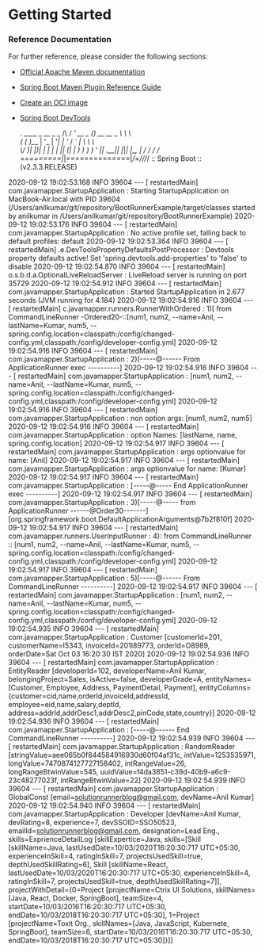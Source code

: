 # Getting Started

### Reference Documentation
For further reference, please consider the following sections:

* [Official Apache Maven documentation](https://maven.apache.org/guides/index.html)
* [Spring Boot Maven Plugin Reference Guide](https://docs.spring.io/spring-boot/docs/2.3.3.RELEASE/maven-plugin/reference/html/)
* [Create an OCI image](https://docs.spring.io/spring-boot/docs/2.3.3.RELEASE/maven-plugin/reference/html/#build-image)
* [Spring Boot DevTools](https://docs.spring.io/spring-boot/docs/2.3.3.RELEASE/reference/htmlsingle/#using-boot-devtools)


  .   ____          _            __ _ _
 /\\ / ___'_ __ _ _(_)_ __  __ _ \ \ \ \
( ( )\___ | '_ | '_| | '_ \/ _` | \ \ \ \
 \\/  ___)| |_)| | | | | || (_| |  ) ) ) )
  '  |____| .__|_| |_|_| |_\__, | / / / /
 =========|_|==============|___/=/_/_/_/
 :: Spring Boot ::        (v2.3.3.RELEASE)

2020-09-12 19:02:53.168  INFO 39604 --- [  restartedMain] com.javamapper.StartupApplication        : Starting StartupApplication on MacBook-Air.local with PID 39604 (/Users/anilkumar/git/repository/BootRunnerExample/target/classes started by anilkumar in /Users/anilkumar/git/repository/BootRunnerExample)
2020-09-12 19:02:53.176  INFO 39604 --- [  restartedMain] com.javamapper.StartupApplication        : No active profile set, falling back to default profiles: default
2020-09-12 19:02:53.364  INFO 39604 --- [  restartedMain] .e.DevToolsPropertyDefaultsPostProcessor : Devtools property defaults active! Set 'spring.devtools.add-properties' to 'false' to disable
2020-09-12 19:02:54.870  INFO 39604 --- [  restartedMain] o.s.b.d.a.OptionalLiveReloadServer       : LiveReload server is running on port 35729
2020-09-12 19:02:54.912  INFO 39604 --- [  restartedMain] com.javamapper.StartupApplication        : Started StartupApplication in 2.677 seconds (JVM running for 4.184)
2020-09-12 19:02:54.916  INFO 39604 --- [  restartedMain] c.javamapper.runners.RunnerWithOrdered   : 	1)[ from CommandLineRunner -Ordered20-::[num1, num2, --name=Anil, --lastName=Kumar, num5, --spring.config.location=classpath:/config/changed-config.yml,classpath:/config/developer-config.yml]
2020-09-12 19:02:54.916  INFO 39604 --- [  restartedMain] com.javamapper.StartupApplication        :    2)[-----@------  From ApplicationRunner exec ----------]
2020-09-12 19:02:54.916  INFO 39604 --- [  restartedMain] com.javamapper.StartupApplication        : [num1, num2, --name=Anil, --lastName=Kumar, num5, --spring.config.location=classpath:/config/changed-config.yml,classpath:/config/developer-config.yml]
2020-09-12 19:02:54.916  INFO 39604 --- [  restartedMain] com.javamapper.StartupApplication        : non option args: [num1, num2, num5]
2020-09-12 19:02:54.916  INFO 39604 --- [  restartedMain] com.javamapper.StartupApplication        : option Names: [lastName, name, spring.config.location]
2020-09-12 19:02:54.917  INFO 39604 --- [  restartedMain] com.javamapper.StartupApplication        : args optionvalue for name: [Anil]
2020-09-12 19:02:54.917  INFO 39604 --- [  restartedMain] com.javamapper.StartupApplication        : args optionvalue for name: [Kumar]
2020-09-12 19:02:54.917  INFO 39604 --- [  restartedMain] com.javamapper.StartupApplication        :     [-----@-----  End ApplicationRunner exec ----------]
2020-09-12 19:02:54.917  INFO 39604 --- [  restartedMain] com.javamapper.StartupApplication        : 	3)[-----@----- from ApplicationRunner ------@Order30-------][org.springframework.boot.DefaultApplicationArguments@7b2f810f]
2020-09-12 19:02:54.917  INFO 39604 --- [  restartedMain] com.javamapper.runners.UserInputRunner   : 	4): from CommandLineRunner :: [num1, num2, --name=Anil, --lastName=Kumar, num5, --spring.config.location=classpath:/config/changed-config.yml,classpath:/config/developer-config.yml]
2020-09-12 19:02:54.917  INFO 39604 --- [  restartedMain] com.javamapper.StartupApplication        :    5)[-----@------ From CommandLineRunner ----------]
2020-09-12 19:02:54.917  INFO 39604 --- [  restartedMain] com.javamapper.StartupApplication        : [num1, num2, --name=Anil, --lastName=Kumar, num5, --spring.config.location=classpath:/config/changed-config.yml,classpath:/config/developer-config.yml]
2020-09-12 19:02:54.935  INFO 39604 --- [  restartedMain] com.javamapper.StartupApplication        : Customer [customerId=201, customerName=I5343, invoiceId=201I89773, orderId=O8989, orderDate=Sat Oct 03 16:20:30 IST 2020]
2020-09-12 19:02:54.936  INFO 39604 --- [  restartedMain] com.javamapper.StartupApplication        : EntityReader [developerId=102, developerName=Anil Kumar, belongingProject=Sales, isActive=false, developerGrade=A, entityNames=[Customer, Employee, Address, PaymentDetail, Payment], entityColumns={customer=cid,name,orderId,invoiceId,addressId, employee=eid,name,salary,deptId, address=addrId,addrDesc1,addrDesc2,pinCode,state,country}]
2020-09-12 19:02:54.936  INFO 39604 --- [  restartedMain] com.javamapper.StartupApplication        :     [-----@------ End CommandLineRunner ----------]
2020-09-12 19:02:54.939  INFO 39604 --- [  restartedMain] com.javamapper.StartupApplication        : RandomReader [stringValue=aee065b0f844584916930d60f04af31c, intValue=1253535971, longValue=7470874127727158402, intRangeValue=26, longRangeBtwinValue=545, uuidValue=f4da3851-c39d-40b9-a6c9-23c48277023f, intRangeBtwinValue=22]
2020-09-12 19:02:54.939  INFO 39604 --- [  restartedMain] com.javamapper.StartupApplication        : GlobalConst [email=solutionrunnerblog@gmail.com, devName=Anil Kumar]
2020-09-12 19:02:54.940  INFO 39604 --- [  restartedMain] com.javamapper.StartupApplication        : Developer [devName=Anil Kumar, devRating=8, experience=7, devSSOID=SSO50523, emailId=solutionrunnerblog@gmail.com, designation=Lead Eng., skills=ExprienceDetailLog [skillExpertice=Java, skills=[Skill [skillName=Java, lastUsedDate=10/03/2020T16:20:30:717 UTC+05:30, experienceInSkill=4, ratingInSkill=7, projectsUsedSkill=true, depthUsedSkillRating=6], Skill [skillName=React, lastUsedDate=10/03/2020T16:20:30:717 UTC+05:30, experienceInSkill=4, ratingInSkill=7, projectsUsedSkill=true, depthUsedSkillRating=7]], projectWithDetail={0=Project [projectName=Ctrix UI Solutions, skillNames=[Java, React, Docker, SpringBoot], teamSize=4, startDate=10/03/2016T16:20:30:717 UTC+05:30, endDate=10/03/2018T16:20:30:717 UTC+05:30], 1=Project [projectName=Toxit Org., skillNames=[Java, JavaScript, Kubernete, SpringBoot], teamSize=6, startDate=10/03/2016T16:20:30:717 UTC+05:30, endDate=10/03/2018T16:20:30:717 UTC+05:30]}]]

